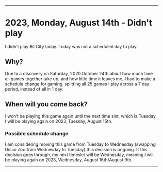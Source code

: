 
***

# 2023, Monday, August 14th - Didn't play

I didn't play Bit City today. Today was not a scheduled day to play.

## Why?

Due to a discovery on Saturday, 2020 October 24th about how much time all games together take up, and how little time it leaves me, I had to make a schedule change for gaming, splitting all 25 games I play across a 7 day period, instead of all in 1 day.

## When will you come back?

I won't be playing this game again until the next time slot, which is Tuesday. I will be playing again on 2023, Tuesday, August 15th.

### Possible schedule change

I am considering moving this game from Tuesday to Wednesday (swapping Disco Zoo from Wednesday to Tuesday) this decision is ongoing. If this decision goes through, my next timeslot will be Wednesday, meaning I will be playing again on 2023, Wednesday, August 16th/August 9th.

***
